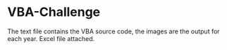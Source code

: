 # VBA-Challenge
The text file contains the VBA source code, the images are the output for each year. Excel file attached. 
